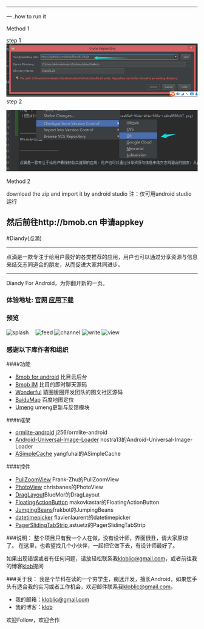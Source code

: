 -------------------
**一** .how to run it

Method 1

step  1
![splash](images/step1.png)　
step  2

![splash](images/step2.png)　

Method 2

download the zip and import it by android studio
注：仅可用android studio 运行

然后前往http://bmob.cn  申请appkey
-------------------


#Diandy(点滴)

---------------------

点滴是一款专注于给用户最好的各类推荐的应用，用户也可以通过分享资源与信息来结交志同道合的朋友，从而促进大家共同进步。

---------------------

Diandy For Android，为你翻开新的一页。

### 体验地址: [官网](http://diandi.bmob.cn/) [应用下载](http://diandiyun.oss-cn-beijing.aliyuncs.com/release/diandi.apk) ###

### 预览

![splash](images/splash.png)　
![feed](images/feed.png)
![channel](images/channel.png)
![write](images/write.png)
![view](images/view.png)



### 感谢以下库作者和组织

####功能
*	[Bmob for android](http://www.bmob.cn/) 比目云后台
*	[Bmob IM](https://github.com/bmob/BmobIMSDK4Android) 比目的即时聊天源码
*	[Wonderful](https://github.com/bmob/Wonderful2) 猿圈媛圈开发团队的图文社区源码
*	[BaiduMap](http://developer.baidu.com/map/index.php?title=首页) 百度地图定位
*	[Umeng](http://www.umeng.com/) umeng更新与反馈模块

####框架
*	[ormlite-android](https://github.com/j256/ormlite-android) j256/ormlite-android
*	[Android-Universal-Image-Loader](https://github.com/nostra13/Android-Universal-Image-Loader) nostra13的Android-Universal-Image-Loader
*	[ASimpleCache](https://github.com/yangfuhai/ASimpleCache) yangfuhai的ASimpleCache 

####控件
*	[PullZoomView](https://github.com/Frank-Zhu/PullZoomView) Frank-Zhu的PullZoomView
*	[PhotoView](https://github.com/chrisbanes/PhotoView) chrisbanes的PhotoView
*	[DragLayout](https://github.com/BlueMor/DragLayout)BlueMor的DragLayout
*	[FloatingActionButton](https://github.com/makovkastar/FloatingActionButton) makovkastar的FloatingActionButton
*	[JumpingBeans](https://github.com/frakbot/JumpingBeans)frakbot的JumpingBeans 
*	[datetimepicker](https://github.com/flavienlaurent/datetimepicker)  flavienlaurent的datetimepicker 
*	[PagerSlidingTabStrip ](https://github.com/yangfuhai/ASimpleCache) astuetz的PagerSlidingTabStrip 



###说明：
整个项目只有我一个人在做，没有设计师，界面很丑，请大家原谅了。
在这里，也希望找几个小伙伴，一起把它做下去，有设计师最好了。


如果出现错误或者有任何问题，请放轻松联系我[kloblic@gmail.com](mailto:kloblic@gmail.com)，或者前往我的博客[klob](http://klob.diandi.life)提问

###关于我：
我是个华科在读的一个穷学生，痴迷开发，擅长Android，如果您手头有适合我的实习或者工作机会，欢迎邮件联系我[kloblic@gmail.com](mailto:kloblic@gmail.com)。


*	我的邮箱：kloblic@gmail.com
*	我的博客：[klob](http://klob.diandi.life)

欢迎Follow，欢迎合作


